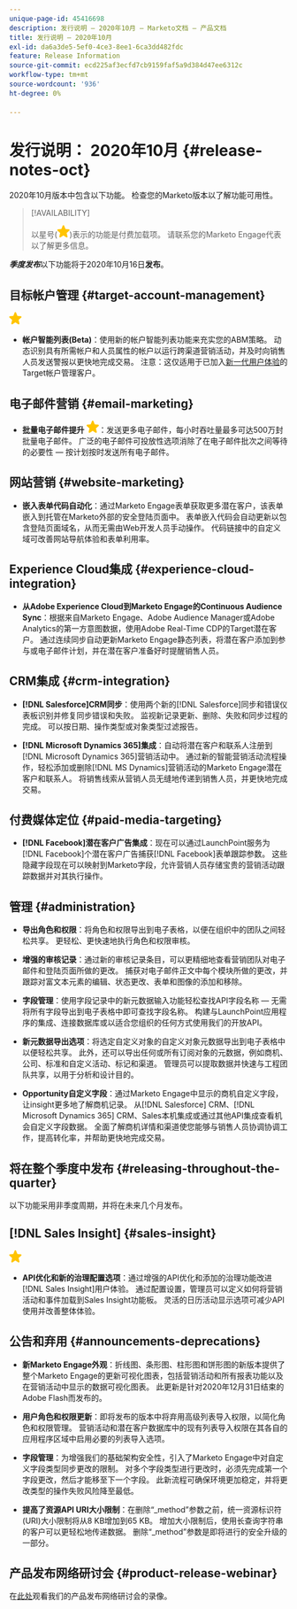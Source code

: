 ```yaml
---
unique-page-id: 45416698
description: 发行说明 — 2020年10月 — Marketo文档 — 产品文档
title: 发行说明 — 2020年10月
exl-id: da6a3de5-5ef0-4ce3-8ee1-6ca3dd482fdc
feature: Release Information
source-git-commit: ecd225af3ecfd7cb9159faf5a9d384d47ee6312c
workflow-type: tm+mt
source-wordcount: '936'
ht-degree: 0%

---
```


# 发行说明： 2020年10月 {#release-notes-oct}

2020年10月版本中包含以下功能。 检查您的Marketo版本以了解功能可用性。

>[!AVAILABILITY]
>
>以星号(![](assets/yellow-star.png))表示的功能是付费加载项。 请联系您的Marketo Engage代表以了解更多信息。

**_季度发布_**&#x200B;以下功能将于2020年10月16日&#x200B;**发布**。

## 目标帐户管理 {#target-account-management}

![（星形）](assets/yellow-star.png)

* **帐户智能列表(Beta)**：使用新的帐户智能列表功能来充实您的ABM策略。 动态识别具有所需帐户和人员属性的帐户以运行跨渠道营销活动，并及时向销售人员发送警报以更快地完成交易。 注意：这仅适用于已加入[新一代用户体验](https://nation.marketo.com/t5/Employee-Blogs/The-Next-Generation-Marketo-Engage-Experience/ba-p/304205)的Target帐户管理客户。

## 电子邮件营销 {#email-marketing}

* **批量电子邮件提升** ![（星型）](assets/yellow-star.png)：发送更多电子邮件，每小时吞吐量最多可达500万封批量电子邮件。 广泛的电子邮件可投放性选项消除了在电子邮件批次之间等待的必要性 — 按计划按时发送所有电子邮件。

## 网站营销 {#website-marketing}

* **嵌入表单代码自动化**：通过Marketo Engage表单获取更多潜在客户，该表单嵌入到托管在Marketo外部的安全登陆页面中。 表单嵌入代码会自动更新以包含登陆页面域名，从而无需由Web开发人员手动操作。 代码链接中的自定义域可改善网站导航体验和表单利用率。

## Experience Cloud集成 {#experience-cloud-integration}

* **从Adobe Experience Cloud到Marketo Engage的Continuous Audience Sync**：根据来自Marketo Engage、Adobe Audience Manager或Adobe Analytics的第一方意图数据，使用Adobe Real-Time CDP的Target潜在客户。 通过连续同步自动更新Marketo Engage静态列表，将潜在客户添加到参与或电子邮件计划，并在潜在客户准备好时提醒销售人员。

## CRM集成 {#crm-integration}

* **[!DNL Salesforce]CRM同步**：使用两个新的[!DNL Salesforce]同步和错误仪表板识别并修复同步错误和失败。 监视新记录更新、删除、失败和同步过程的完成。 可以按日期、操作类型或对象类型过滤报告。

* **[!DNL Microsoft Dynamics 365]集成**：自动将潜在客户和联系人注册到[!DNL Microsoft Dynamics 365]营销活动中。 通过新的智能营销活动流程操作，轻松添加或删除[!DNL MS Dynamics]营销活动的Marketo Engage潜在客户和联系人。 将销售线索从营销人员无缝地传递到销售人员，并更快地完成交易。

## 付费媒体定位 {#paid-media-targeting}

* **[!DNL Facebook]潜在客户广告集成**：现在可以通过LaunchPoint服务为[!DNL Facebook]个潜在客户广告捕获[!DNL Facebook]表单跟踪参数。 这些隐藏字段现在可以映射到Marketo字段，允许营销人员存储宝贵的营销活动跟踪数据并对其执行操作。

## 管理 {#administration}

* **导出角色和权限**：将角色和权限导出到电子表格，以便在组织中的团队之间轻松共享。 更轻松、更快速地执行角色和权限审核。

* **增强的审核记录**：通过新的审核记录条目，可以更精细地查看营销团队对电子邮件和登陆页面所做的更改。 捕获对电子邮件正文中每个模块所做的更改，并跟踪对富文本元素的编辑、状态更改、表单和图像的添加和移除。

* **字段管理**：使用字段记录中的新元数据输入功能轻松查找API字段名称 — 无需将所有字段导出到电子表格中即可查找字段名称。 构建与LaunchPoint应用程序的集成、连接数据库或以适合您组织的任何方式使用我们的开放API。

* **新元数据导出选项**：将选定自定义对象的自定义对象元数据导出到电子表格中以便轻松共享。 此外，还可以导出任何或所有订阅对象的元数据，例如商机、公司、标准和自定义活动、标记和渠道。 管理员可以提取数据并快速与工程团队共享，以用于分析和设计目的。

* **Opportunity自定义字段**：通过Marketo Engage中显示的商机自定义字段，让insight更多地了解商机记录。 从[!DNL Salesforce] CRM、[!DNL Microsoft Dynamics 365] CRM、Sales本机集成或通过其他API集成查看机会自定义字段数据。 全面了解商机详情和渠道使您能够与销售人员协调协调工作，提高转化率，并帮助更快地完成交易。

## 将在整个季度中发布 {#releasing-throughout-the-quarter}

以下功能采用非季度周期，并将在未来几个月发布。

## [!DNL Sales Insight] {#sales-insight}

![（星形）](assets/yellow-star.png)

* **API优化和新的治理配置选项**：通过增强的API优化和添加的治理功能改进[!DNL Sales Insight]用户体验。 通过配置设置，管理员可以定义如何将营销活动和事件加载到Sales Insight功能板。 灵活的日历活动显示选项可减少API使用并改善整体体验。

## 公告和弃用 {#announcements-deprecations}

* **新Marketo Engage外观**：折线图、条形图、柱形图和饼形图的新版本提供了整个Marketo Engage的更新可视化图表，包括营销活动和所有报表功能以及在营销活动中显示的数据可视化图表。 此更新是针对2020年12月31日结束的Adobe Flash而发布的。

* **用户角色和权限更新**：即将发布的版本中将弃用高级列表导入权限，以简化角色和权限管理。 营销活动和潜在客户数据库中的现有列表导入权限在其各自的应用程序区域中启用必要的列表导入选项。

* **字段管理**：为增强我们的基础架构安全性，引入了Marketo Engage中对自定义字段类型同步更改的限制。 对多个字段类型进行更改时，必须先完成第一个字段更改，然后才能移至下一个字段。 此新流程可确保环境更加稳定，并将更改类型的操作失败风险降至最低。

* **提高了资源API URI大小限制**：在删除“_method”参数之前，统一资源标识符(URI)大小限制将从8 KB增加到65 KB。 增加大小限制后，使用长查询字符串的客户可以更轻松地传递数据。 删除“_method”参数是即将进行的安全升级的一部分。

## 产品发布网络研讨会 {#product-release-webinar}

在[此处](https://engage.marketo.com/Oct_20_Release_OnDemand.html)观看我们的产品发布网络研讨会的录像。
